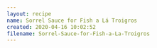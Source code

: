```yaml
---
layout: recipe
name: Sorrel Sauce for Fish a Lá Troigros
created: 2020-04-16 10:02:52
filename: Sorrel-Sauce-for-Fish-a-La-Troigros
---
```

